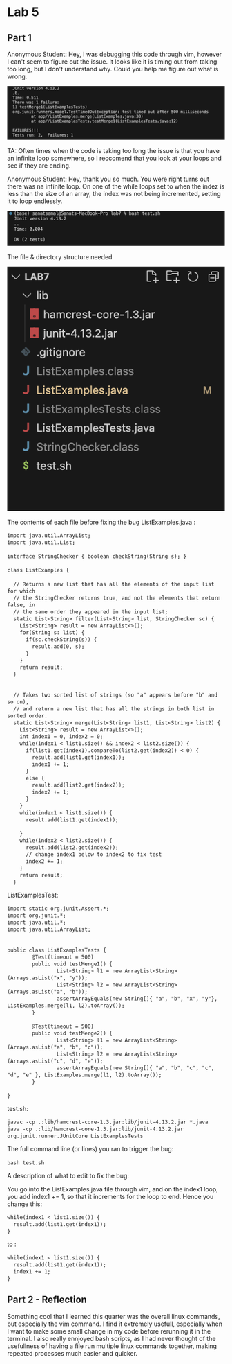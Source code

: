 # Lab 5

## Part 1
Anonymous Student:
Hey, I was debugging this code through vim, however I can't seem to figure out the issue. It looks like it is timing out from taking too long, but I don't understand why. Could you help me figure out what is wrong. 


![Image](testFail.png)


TA: 
Often times when the code is taking too long the issue is that you have an infinite loop somewhere, so I reccomend that you look at your loops and see if they are ending. 

Anonymous Student: 
Hey, thank you so much. You were right turns out there was na infinite loop. On one of the while loops set to when the indez is less than the size of an array, the index was not being incremented, setting it to loop endlessly. 


![Image](testSuccess.png)




The file & directory structure needed


![Image](fileStructure.png)



The contents of each file before fixing the bug
ListExamples.java : 
```
import java.util.ArrayList;
import java.util.List;

interface StringChecker { boolean checkString(String s); }

class ListExamples {

  // Returns a new list that has all the elements of the input list for which
  // the StringChecker returns true, and not the elements that return false, in
  // the same order they appeared in the input list;
  static List<String> filter(List<String> list, StringChecker sc) {
    List<String> result = new ArrayList<>();
    for(String s: list) {
      if(sc.checkString(s)) {
        result.add(0, s);
      }
    }
    return result;
  }


  // Takes two sorted list of strings (so "a" appears before "b" and so on),
  // and return a new list that has all the strings in both list in sorted order.
  static List<String> merge(List<String> list1, List<String> list2) {
    List<String> result = new ArrayList<>();
    int index1 = 0, index2 = 0;
    while(index1 < list1.size() && index2 < list2.size()) {
      if(list1.get(index1).compareTo(list2.get(index2)) < 0) {
        result.add(list1.get(index1));
        index1 += 1;
      }
      else {
        result.add(list2.get(index2));
        index2 += 1;
      }
    }
    while(index1 < list1.size()) {
      result.add(list1.get(index1));

    }
    while(index2 < list2.size()) {
      result.add(list2.get(index2));
      // change index1 below to index2 to fix test
      index2 += 1;
    }
    return result;
  }
```

ListExamplesTest: 
```
import static org.junit.Assert.*;
import org.junit.*;
import java.util.*;
import java.util.ArrayList;


public class ListExamplesTests {
        @Test(timeout = 500)
        public void testMerge1() {
                List<String> l1 = new ArrayList<String>(Arrays.asList("x", "y"));
                List<String> l2 = new ArrayList<String>(Arrays.asList("a", "b"));
                assertArrayEquals(new String[]{ "a", "b", "x", "y"}, ListExamples.merge(l1, l2).toArray());
        }

        @Test(timeout = 500)
        public void testMerge2() {
                List<String> l1 = new ArrayList<String>(Arrays.asList("a", "b", "c"));
                List<String> l2 = new ArrayList<String>(Arrays.asList("c", "d", "e"));
                assertArrayEquals(new String[]{ "a", "b", "c", "c", "d", "e" }, ListExamples.merge(l1, l2).toArray());
        }

}
```



test.sh:
```
javac -cp .:lib/hamcrest-core-1.3.jar:lib/junit-4.13.2.jar *.java
java -cp .:lib/hamcrest-core-1.3.jar:lib/junit-4.13.2.jar org.junit.runner.JUnitCore ListExamplesTests
```


The full command line (or lines) you ran to trigger the bug:

`bash test.sh`

A description of what to edit to fix the bug:


You go into the ListExamples.java file through vim, and on the index1 loop, you add index1 += 1, so that it increments for the loop to end. 
Hence you change this: 
```
while(index1 < list1.size()) {
  result.add(list1.get(index1));
}
```
to :
```
while(index1 < list1.size()) {
  result.add(list1.get(index1));
  index1 += 1;
}
```




## Part 2 - Reflection

Something cool that I learned this quarter was the overall linux commands, but especially the vim command. I find it extremely usefull, especially when I want to make some small change in my code before rerunning it in the terminal. I also really ennjoyed bash scripts, as I had never thought of the usefullness of having a file run multiple linux commands together, making repeated processes much easier and quicker. 
